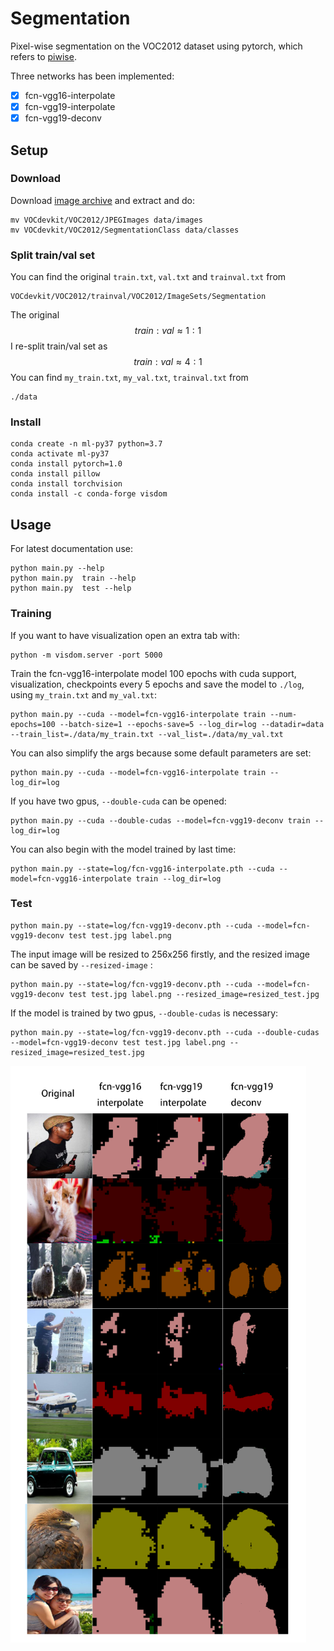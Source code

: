 # Segmentation

Pixel-wise segmentation on the VOC2012 dataset using pytorch, which refers to [piwise](https://github.com/bodokaiser/piwise).

Three networks has been implemented:

- [x] fcn-vgg16-interpolate
- [x] fcn-vgg19-interpolate
- [x] fcn-vgg19-deconv

## Setup

### Download

Download [image archive](http://host.robots.ox.ac.uk/pascal/VOC/) and extract and do:

```
mv VOCdevkit/VOC2012/JPEGImages data/images
mv VOCdevkit/VOC2012/SegmentationClass data/classes
```

### Split train/val set

You can find the original `train.txt`, `val.txt` and `trainval.txt` from

```
VOCdevkit/VOC2012/trainval/VOC2012/ImageSets/Segmentation
```

The original 
$$
train:val \approx 1:1
$$
I re-split train/val set as
$$
train:val \approx 4:1
$$
You can find `my_train.txt`, `my_val.txt`, `trainval.txt` from

```
./data
```

### Install

```
conda create -n ml-py37 python=3.7
conda activate ml-py37
conda install pytorch=1.0
conda install pillow
conda install torchvision
conda install -c conda-forge visdom
```

## Usage

For latest documentation use:

```
python main.py --help
python main.py  train --help
python main.py  test --help
```

### Training

If you want to have visualization open an extra tab with:

```
python -m visdom.server -port 5000
```

Train the fcn-vgg16-interpolate model 100 epochs with cuda support, visualization, checkpoints every 5 epochs and save the model to `./log`, using `my_train.txt` and `my_val.txt`:

```
python main.py --cuda --model=fcn-vgg16-interpolate train --num-epochs=100 --batch-size=1 --epochs-save=5 --log_dir=log --datadir=data --train_list=./data/my_train.txt --val_list=./data/my_val.txt
```

You can also simplify the args because some default parameters are set:

```
python main.py --cuda --model=fcn-vgg16-interpolate train --log_dir=log 
```

If you have two gpus, `--double-cuda` can be opened:

```
python main.py --cuda --double-cudas --model=fcn-vgg19-deconv train --log_dir=log
```

You can also begin with the model trained by last time:

```
python main.py --state=log/fcn-vgg16-interpolate.pth --cuda --model=fcn-vgg16-interpolate train --log_dir=log
```

### Test

```
python main.py --state=log/fcn-vgg19-deconv.pth --cuda --model=fcn-vgg19-deconv test test.jpg label.png
```

The input image will be resized to 256x256 firstly,  and the resized image can be saved by `--resized-image` :

```
python main.py --state=log/fcn-vgg19-deconv.pth --cuda --model=fcn-vgg19-deconv test test.jpg label.png --resized_image=resized_test.jpg
```

If the model is trained by two gpus,  `--double-cudas` is necessary:

```
python main.py --state=log/fcn-vgg19-deconv.pth --cuda --double-cudas --model=fcn-vgg19-deconv test test.jpg label.png --resized_image=resized_test.jpg
```

![result](https://github.com/MondayYuan/FCN/blob/master/fig/total.png)
